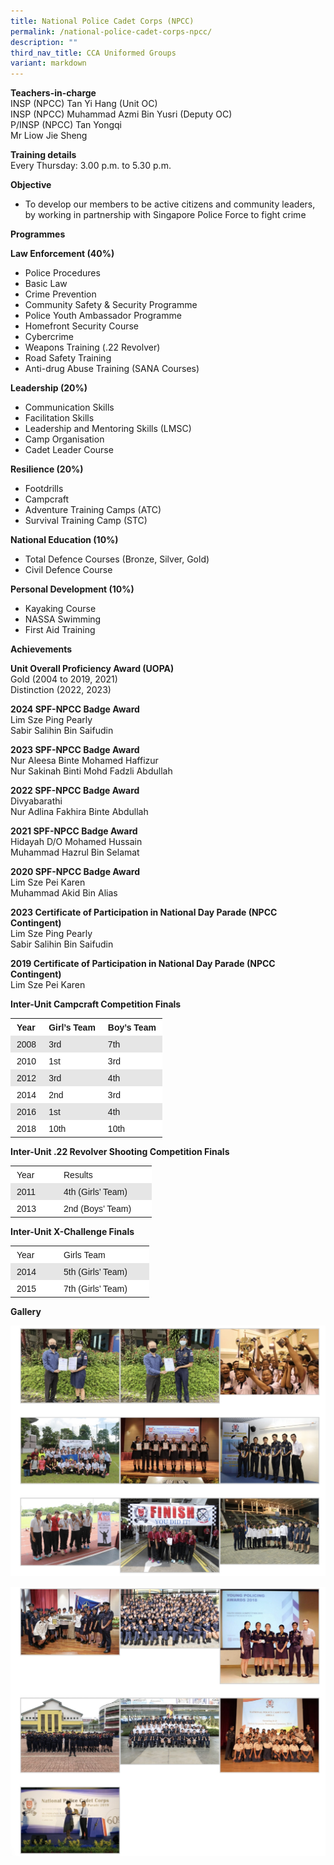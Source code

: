 ```yaml
---
title: National Police Cadet Corps (NPCC)
permalink: /national-police-cadet-corps-npcc/
description: ""
third_nav_title: CCA Uniformed Groups
variant: markdown
---
```

**Teachers-in-charge**  
INSP (NPCC) Tan Yi Hang (Unit OC)  
INSP (NPCC) Muhammad Azmi Bin Yusri (Deputy OC)  
P/INSP (NPCC) Tan Yongqi <br>
Mr Liow Jie Sheng

**Training details**  
Every Thursday: 3.00 p.m. to 5.30 p.m.

**Objective**

*   To develop our members to be active citizens and community leaders, by working in partnership with Singapore Police Force to fight crime

**Programmes**

**Law Enforcement (40%)**

*   Police Procedures
*   Basic Law
*   Crime Prevention
*   Community Safety &amp; Security Programme
*   Police Youth Ambassador Programme
*   Homefront Security Course
*   Cybercrime
*   Weapons Training (.22 Revolver)
*   Road Safety Training
*   Anti-drug Abuse Training (SANA Courses)

**Leadership (20%)**

*   Communication Skills
*   Facilitation Skills
*   Leadership and Mentoring Skills (LMSC)
*   Camp Organisation
*   Cadet Leader Course

**Resilience (20%)**

*   Footdrills
*   Campcraft
*   Adventure Training Camps (ATC)
*   Survival Training Camp (STC)

**National Education (10%)**

*   Total Defence Courses (Bronze, Silver, Gold)
*   Civil Defence Course

**Personal Development (10%)**

*   Kayaking Course
*   NASSA Swimming
*   First Aid Training

**Achievements**

**Unit Overall Proficiency Award (UOPA)**  
Gold (2004 to 2019, 2021) <br>
Distinction (2022, 2023) <br>

**2024 SPF-NPCC Badge Award**<br>
Lim Sze Ping Pearly <br>
Sabir Salihin Bin Saifudin

**2023 SPF-NPCC Badge Award**<br>
Nur Aleesa Binte Mohamed Haffizur <br>
Nur Sakinah Binti Mohd Fadzli Abdullah <br>

**2022 SPF-NPCC Badge Award**<br>
Divyabarathi <br>
Nur Adlina Fakhira Binte Abdullah

**2021 SPF-NPCC Badge Award**<br>
Hidayah D/O Mohamed Hussain <br>
Muhammad Hazrul Bin Selamat

**2020 SPF-NPCC Badge Award**  
Lim Sze Pei Karen  
Muhammad Akid Bin Alias

**2023 Certificate of Participation in National Day Parade (NPCC Contingent)**  
Lim Sze Ping Pearly <br>
Sabir Salihin Bin Saifudin

**2019 Certificate of Participation in National Day Parade (NPCC Contingent)**  
Lim Sze Pei Karen


**Inter-Unit Campcraft Competition Finals**&nbsp;

<table style="box-sizing: inherit; border-collapse: collapse; border-spacing: 0px; max-width: 100%;"><tbody style="box-sizing: inherit;"><tr style="box-sizing: inherit; background: rgb(255, 255, 255);"><td style="box-sizing: inherit; padding: 5px 10px;"><strong style="box-sizing: inherit; font-weight: bold;"><span style="box-sizing: inherit; font-family: helvetica, arial, sans-serif;">Year</span></strong></td><td style="box-sizing: inherit; padding: 5px 10px;"><strong style="box-sizing: inherit; font-weight: bold;"><span style="box-sizing: inherit; font-family: helvetica, arial, sans-serif;">Girl’s Team</span></strong></td><td style="box-sizing: inherit; padding: 5px 10px;"><strong style="box-sizing: inherit; font-weight: bold;"><span style="box-sizing: inherit; font-family: helvetica, arial, sans-serif;">Boy’s Team</span></strong></td></tr><tr style="box-sizing: inherit; background: rgb(230, 230, 230);"><td style="box-sizing: inherit; padding: 5px 10px;"><span style="box-sizing: inherit; font-family: helvetica, arial, sans-serif;">2008</span></td><td style="box-sizing: inherit; padding: 5px 10px;"><span style="box-sizing: inherit; font-family: helvetica, arial, sans-serif;">3rd</span></td><td style="box-sizing: inherit; padding: 5px 10px;"><span style="box-sizing: inherit; font-family: helvetica, arial, sans-serif;">7th</span></td></tr><tr style="box-sizing: inherit; background: rgb(255, 255, 255);"><td style="box-sizing: inherit; padding: 5px 10px;"><span style="box-sizing: inherit; font-family: helvetica, arial, sans-serif;">2010</span></td><td style="box-sizing: inherit; padding: 5px 10px;"><span style="box-sizing: inherit; font-family: helvetica, arial, sans-serif;">1st</span></td><td style="box-sizing: inherit; padding: 5px 10px;"><span style="box-sizing: inherit; font-family: helvetica, arial, sans-serif;">3rd</span></td></tr><tr style="box-sizing: inherit; background: rgb(230, 230, 230);"><td style="box-sizing: inherit; padding: 5px 10px;"><span style="box-sizing: inherit; font-family: helvetica, arial, sans-serif;">2012</span></td><td style="box-sizing: inherit; padding: 5px 10px;"><span style="box-sizing: inherit; font-family: helvetica, arial, sans-serif;">3rd</span></td><td style="box-sizing: inherit; padding: 5px 10px;"><span style="box-sizing: inherit; font-family: helvetica, arial, sans-serif;">4th</span></td></tr><tr style="box-sizing: inherit; background: rgb(255, 255, 255);"><td style="box-sizing: inherit; padding: 5px 10px;"><span style="box-sizing: inherit; font-family: helvetica, arial, sans-serif;">2014</span></td><td style="box-sizing: inherit; padding: 5px 10px;"><span style="box-sizing: inherit; font-family: helvetica, arial, sans-serif;">2nd</span></td><td style="box-sizing: inherit; padding: 5px 10px;"><span style="box-sizing: inherit; font-family: helvetica, arial, sans-serif;">3rd</span></td></tr><tr style="box-sizing: inherit; background: rgb(230, 230, 230);"><td style="box-sizing: inherit; padding: 5px 10px;"><span style="box-sizing: inherit; font-family: helvetica, arial, sans-serif;">2016</span></td><td style="box-sizing: inherit; padding: 5px 10px;"><span style="box-sizing: inherit; font-family: helvetica, arial, sans-serif;">1st</span></td><td style="box-sizing: inherit; padding: 5px 10px;"><span style="box-sizing: inherit; font-family: helvetica, arial, sans-serif;">4th</span></td></tr><tr style="box-sizing: inherit; background: rgb(255, 255, 255);"><td style="box-sizing: inherit; padding: 5px 10px;"><span style="box-sizing: inherit; font-family: helvetica, arial, sans-serif;">2018</span></td><td style="box-sizing: inherit; padding: 5px 10px;"><span style="box-sizing: inherit; font-family: helvetica, arial, sans-serif;">10th</span></td><td style="box-sizing: inherit; padding: 5px 10px;"><span style="box-sizing: inherit; font-family: helvetica, arial, sans-serif;">10th</span></td></tr></tbody></table>

**Inter-Unit .22 Revolver Shooting Competition Finals**

<table style="box-sizing: inherit; border-collapse: collapse; border-spacing: 0px; max-width: 100%;"><tbody style="box-sizing: inherit;"><tr style="box-sizing: inherit; background: rgb(255, 255, 255);"><td width="55" style="box-sizing: inherit; padding: 5px 10px;"><span style="box-sizing: inherit; font-family: helvetica, arial, sans-serif;">Year</span></td><td width="131" style="box-sizing: inherit; padding: 5px 10px;"><span style="box-sizing: inherit; font-family: helvetica, arial, sans-serif;">Results</span></td></tr><tr style="box-sizing: inherit; background: rgb(230, 230, 230);"><td width="55" style="box-sizing: inherit; padding: 5px 10px;"><span style="box-sizing: inherit; font-family: helvetica, arial, sans-serif;">2011</span></td><td width="131" style="box-sizing: inherit; padding: 5px 10px;"><span style="box-sizing: inherit; font-family: helvetica, arial, sans-serif;">4th (Girls’ Team)</span></td></tr><tr style="box-sizing: inherit; background: rgb(255, 255, 255);"><td width="55" style="box-sizing: inherit; padding: 5px 10px;"><span style="box-sizing: inherit; font-family: helvetica, arial, sans-serif;">2013</span></td><td width="131" style="box-sizing: inherit; padding: 5px 10px;"><span style="box-sizing: inherit; font-family: helvetica, arial, sans-serif;">2nd (Boys’ Team)</span></td></tr></tbody></table>

**Inter-Unit X-Challenge Finals**

<table style="box-sizing: inherit; border-collapse: collapse; border-spacing: 0px; max-width: 100%;"><tbody style="box-sizing: inherit;"><tr style="box-sizing: inherit; background: rgb(255, 255, 255);"><td width="55" style="box-sizing: inherit; padding: 5px 10px;"><span style="box-sizing: inherit; font-family: helvetica, arial, sans-serif;">Year</span></td><td width="127" style="box-sizing: inherit; padding: 5px 10px;"><span style="box-sizing: inherit; font-family: helvetica, arial, sans-serif;">Girls Team</span></td></tr><tr style="box-sizing: inherit; background: rgb(230, 230, 230);"><td width="55" style="box-sizing: inherit; padding: 5px 10px;"><span style="box-sizing: inherit; font-family: helvetica, arial, sans-serif;">2014</span></td><td width="127" style="box-sizing: inherit; padding: 5px 10px;"><span style="box-sizing: inherit; font-family: helvetica, arial, sans-serif;">5th (Girls’ Team)</span></td></tr><tr style="box-sizing: inherit; background: rgb(255, 255, 255);"><td width="55" style="box-sizing: inherit; padding: 5px 10px;"><span style="box-sizing: inherit; font-family: helvetica, arial, sans-serif;">2015</span></td><td width="127" style="box-sizing: inherit; padding: 5px 10px;"><span style="box-sizing: inherit; font-family: helvetica, arial, sans-serif;">7th (Girls’ Team)</span></td></tr></tbody></table>

**Gallery**

![National Police Cadet Corps (NPCC)](/images/National%20Police%20Cadet%20Corps%20(NPCC)_1.jpg)

![National Police Cadet Corps (NPCC)](/images/National%20Police%20Cadet%20Corps%20(NPCC)_2.jpg)